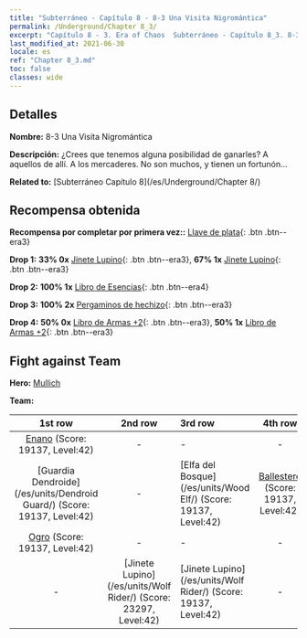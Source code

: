 ```yaml
---
title: "Subterráneo - Capítulo 8 - 8-3 Una Visita Nigromántica"
permalink: /Underground/Chapter 8_3/
excerpt: "Capítulo 8 - 3. Era of Chaos  Subterráneo - Capítulo 8_3. 8-3 Una Visita Nigromántica"
last_modified_at: 2021-06-30
locale: es
ref: "Chapter 8_3.md"
toc: false
classes: wide
---
```


## Detalles

 **Nombre:** 8-3 Una Visita Nigromántica

 **Descripción:** ¿Crees que tenemos alguna posibilidad de ganarles? A aquellos de allí. A los mercaderes. No son muchos, y tienen un fortunón...

 **Related to:** [Subterráneo Capítulo 8](/es/Underground/Chapter 8/)

## Recompensa obtenida

 **Recompensa por completar por primera vez::** [Llave de plata](/ItemsES/con_693/){: .btn .btn--era3}

 **Drop 1:** **33% 0x** [Jinete Lupino](/ItemsES/unt_218/){: .btn .btn--era3}, **67% 1x** [Jinete Lupino](/ItemsES/unt_218/){: .btn .btn--era3}

 **Drop 2:** **100% 1x** [Libro de Esencias](/ItemsES/mat_39/){: .btn .btn--era4}

 **Drop 3:** **100% 2x** [Pergaminos de hechizo](/ItemsES/con_694/){: .btn .btn--era3}

 **Drop 4:** **50% 0x** [Libro de Armas +2](/ItemsES/mat_32/){: .btn .btn--era3}, **50% 1x** [Libro de Armas +2](/ItemsES/mat_32/){: .btn .btn--era3}


## Fight against Team
 **Hero:** [Mullich](/es/heroes/Mullich/)

 **Team:**


  | 1st row | 2nd row | 3rd row | 4th row |
  |:----:|:----:|:----|:----:|
  | [Enano](/es/units/Dwarf/) (Score: 19137, Level:42)  | - | - | - |
  | [Guardia Dendroide](/es/units/Dendroid Guard/) (Score: 19137, Level:42)  | - | [Elfa del Bosque](/es/units/Wood Elf/) (Score: 19137, Level:42)  | [Ballestero](/es/units/Marksman/) (Score: 19137, Level:42)  |
  | [Ogro](/es/units/Ogre/) (Score: 19137, Level:42)  | - | - | - |
  | - | [Jinete Lupino](/es/units/Wolf Rider/) (Score: 23297, Level:42)  | [Jinete Lupino](/es/units/Wolf Rider/) (Score: 19137, Level:42)  | - |



